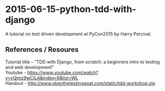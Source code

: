 # 2015-06-15-python-tdd-with-django 

A tutorial on test driven development at PyCon2015 by Harry Percival.

## References / Resoures
Tutorial title - "TDD with Django, from scratch: a beginners intro to testing and web development"  
Youtube - https://www.youtube.com/watch?v=vQjmz9wCjLA&index=6&list=WL  
Handout - http://www.obeythetestinggoat.com/static/tdd-workshop.zip  


